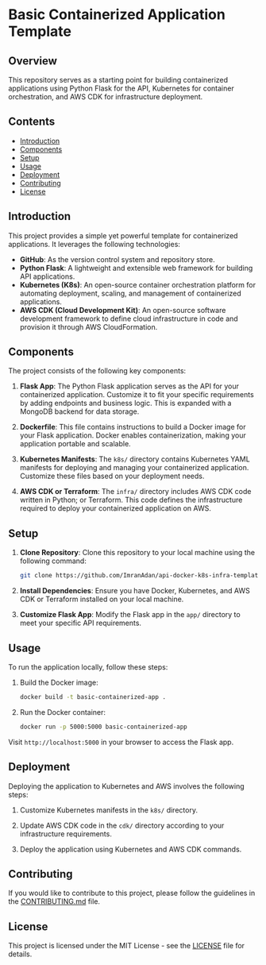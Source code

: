 # Basic Containerized Application Template

## Overview

This repository serves as a starting point for building containerized applications using Python Flask for the API, Kubernetes for container orchestration, and AWS CDK for infrastructure deployment.

## Contents

- [Introduction](#introduction)
- [Components](#components)
- [Setup](#setup)
- [Usage](#usage)
- [Deployment](#deployment)
- [Contributing](#contributing)
- [License](#license)

## Introduction

This project provides a simple yet powerful template for containerized applications. It leverages the following technologies:

- **GitHub**: As the version control system and repository store.
- **Python Flask**: A lightweight and extensible web framework for building API applications.
- **Kubernetes (K8s)**: An open-source container orchestration platform for automating deployment, scaling, and management of containerized applications.
- **AWS CDK (Cloud Development Kit)**: An open-source software development framework to define cloud infrastructure in code and provision it through AWS CloudFormation.

## Components

The project consists of the following key components:

1. **Flask App**: The Python Flask application serves as the API for your containerized application. Customize it to fit your specific requirements by adding endpoints and business logic. This is expanded with a MongoDB backend for data storage. 

2. **Dockerfile**: This file contains instructions to build a Docker image for your Flask application. Docker enables containerization, making your application portable and scalable.

3. **Kubernetes Manifests**: The `k8s/` directory contains Kubernetes YAML manifests for deploying and managing your containerized application. Customize these files based on your deployment needs.

4. **AWS CDK or Terraform**: The `infra/` directory includes AWS CDK code written in Python; or Terraform. This code defines the infrastructure required to deploy your containerized application on AWS.

## Setup

1. **Clone Repository**: Clone this repository to your local machine using the following command:

    ```bash
    git clone https://github.com/ImranAdan/api-docker-k8s-infra-template
    ```

2. **Install Dependencies**: Ensure you have Docker, Kubernetes, and AWS CDK or Terraform installed on your local machine.

3. **Customize Flask App**: Modify the Flask app in the `app/` directory to meet your specific API requirements.

## Usage

To run the application locally, follow these steps:

1. Build the Docker image:

    ```bash
    docker build -t basic-containerized-app .
    ```

2. Run the Docker container:

    ```bash
    docker run -p 5000:5000 basic-containerized-app
    ```

Visit `http://localhost:5000` in your browser to access the Flask app.

## Deployment

Deploying the application to Kubernetes and AWS involves the following steps:

1. Customize Kubernetes manifests in the `k8s/` directory.

2. Update AWS CDK code in the `cdk/` directory according to your infrastructure requirements.

3. Deploy the application using Kubernetes and AWS CDK commands.

## Contributing

If you would like to contribute to this project, please follow the guidelines in the [CONTRIBUTING.md](CONTRIBUTING.md) file.

## License

This project is licensed under the MIT License - see the [LICENSE](LICENSE) file for details.
